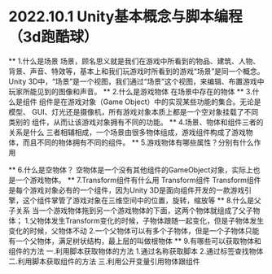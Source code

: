 # 2022.10.1 Unity基本概念与脚本编程（3d跑酷球）
** 1.什么是场景 
场景，顾名思义就是我们在游戏中所看到的物品、建筑、人物、背景、声音、特效等，基本上和我们玩游戏时所看到的游戏“场景”是同一个概念。
Unity 3D中，“场景”是一个视图，我们通过“场景”这个视图，来编辑、布置游戏中玩家所能见到的图像和声音。
** 2.什么是游戏物体 
在场景中存在的物体
** 3.什么是组件 
组件是在游戏对象（Game Object）中的实现某些功能的集合。无论是模型、 GUI、灯光还是摄像机，所有游戏对象本质上都是一个空对象挂载了不同类别的 组件，从而让该游戏对象拥有不同的功能。
** 4.场景、物体和组件三者的关系是什么 
三者相辅相成，一个场景由很多物体组成，游戏组件构成了游戏物体，而且不同的物体拥有不同的组件。
** 5.游戏物体有哪些属性？分别有什么作用 

** 6.什么是空物体？
空物体是一个没有其他组件的GameObject对象，实际上也是一个游戏物体。
** 7.Transform组件有什么用 
Transform组件 Transform组件是每个游戏对象必有的一个组件，因为Unity 3D是面向组件开发的一款游戏引擎，这个组件掌管了游戏对象在三维空间中的位置，旋转，缩放等
** 8.什么是父子关系 
当一个游戏物体拖到另一个游戏物体的下面，这两个物体就组成了父子物体；
1.父物体发生Transform变化的时候，子物体跟随一起变化，但是子物体发生变化的时候，父物体不动
2.一个父物体可以有多个子物体，但是一个子物体只能有一个父物体，满足树状结构，最上层的叫做根物体
** 9.有哪些可以获取物体和组件的方法 
一.利用脚本获取物体的方法
1.通过名称获取脚本
2.通过标签查找物体
二.利用脚本获取组件的方法 
三.利用公开变量引用物体跟组件